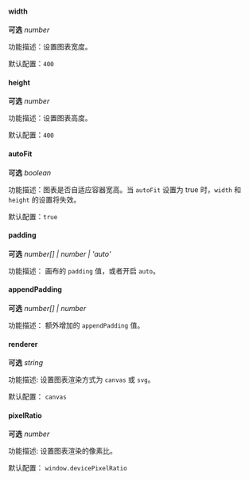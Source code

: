 <tag color="#87d068" text="我是引用"></tag>

#### width

<description>**可选** _number_</description>

功能描述：设置图表宽度。

默认配置：`400`

#### height

<description>**可选** _number_</description>

功能描述：设置图表高度。

默认配置：`400`

#### autoFit

<description>**可选** _boolean_</description>

功能描述：图表是否自适应容器宽高。当 `autoFit` 设置为 true 时，`width` 和 `height` 的设置将失效。

默认配置：`true`

#### padding

<description>**可选** _number[] | number | 'auto'_</description>

功能描述： 画布的 `padding` 值，或者开启 `auto`。

#### appendPadding

<description>**可选** _number[] | number_</description>

功能描述： 额外增加的 `appendPadding` 值。

#### renderer

<description>**可选** _string_</description>

功能描述: 设置图表渲染方式为 `canvas` 或 `svg`。

默认配置： `canvas`

#### pixelRatio

<description>**可选** _number_</description>

功能描述: 设置图表渲染的像素比。

默认配置： `window.devicePixelRatio`
